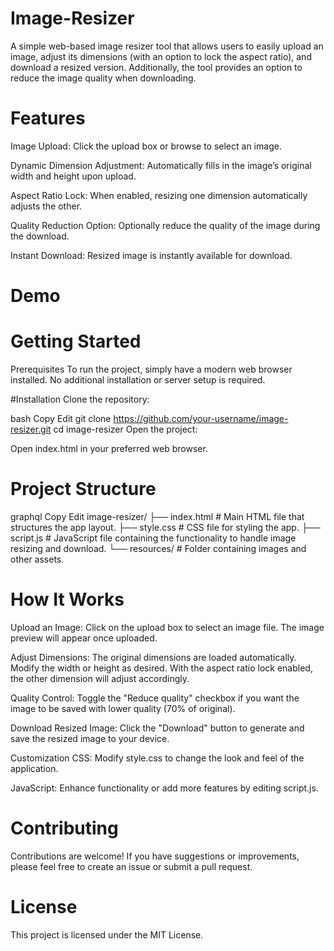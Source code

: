 # Image-Resizer
A simple web-based image resizer tool that allows users to easily upload an image, adjust its dimensions (with an option to lock the aspect ratio), and download a resized version. Additionally, the tool provides an option to reduce the image quality when downloading.

# Features
Image Upload: Click the upload box or browse to select an image.

Dynamic Dimension Adjustment: Automatically fills in the image’s original width and height upon upload.

Aspect Ratio Lock: When enabled, resizing one dimension automatically adjusts the other.

Quality Reduction Option: Optionally reduce the quality of the image during the download.

Instant Download: Resized image is instantly available for download.

# Demo



# Getting Started
Prerequisites
To run the project, simply have a modern web browser installed. No additional installation or server setup is required.

#Installation
Clone the repository:

bash
Copy
Edit
git clone https://github.com/your-username/image-resizer.git
cd image-resizer
Open the project:

Open index.html in your preferred web browser.

# Project Structure
graphql
Copy
Edit
image-resizer/
├── index.html       # Main HTML file that structures the app layout.
├── style.css        # CSS file for styling the app.
├── script.js        # JavaScript file containing the functionality to handle image resizing and download.
└── resources/       # Folder containing images and other assets.

# How It Works
Upload an Image:
Click on the upload box to select an image file. The image preview will appear once uploaded.

Adjust Dimensions:
The original dimensions are loaded automatically. Modify the width or height as desired. With the aspect ratio lock enabled, the other dimension will adjust accordingly.

Quality Control:
Toggle the "Reduce quality" checkbox if you want the image to be saved with lower quality (70% of original).

Download Resized Image:
Click the "Download" button to generate and save the resized image to your device.

Customization
CSS: Modify style.css to change the look and feel of the application.

JavaScript: Enhance functionality or add more features by editing script.js.

# Contributing
Contributions are welcome! If you have suggestions or improvements, please feel free to create an issue or submit a pull request.

# License
This project is licensed under the MIT License.
